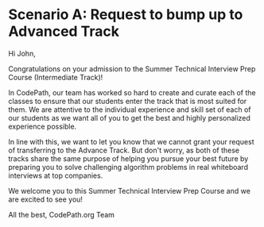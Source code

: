 # Scenario A: Request to bump up to Advanced Track


Hi John,

Congratulations on your admission to the Summer Technical Interview Prep Course (Intermediate Track)!

In CodePath, our team has worked so hard to create and curate each of the classes to ensure that our students enter the track that is most suited for them. We are attentive to the individual experience and skill set of each of our students as we want all of you to get the best and highly personalized experience possible.

In line with this, we want to let you know that we cannot grant your request of transferring to the Advance Track. But don't worry, as both of these tracks share the same purpose of helping you pursue your best future by preparing you to solve challenging algorithm problems in real whiteboard interviews at top companies.

We welcome you to this Summer Technical Interview Prep Course and we are excited to see you!




All the best,
CodePath.org Team

